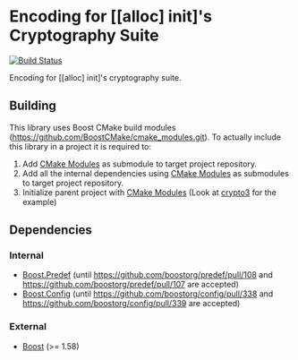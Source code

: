 # Encoding for [[alloc] init]'s Cryptography Suite

[![Build Status](https://travis-ci.com/NilFoundation/codec.svg?branch=master)](https://travis-ci.com/NilFoundation/codec)

Encoding for [[alloc] init]'s cryptography suite.

## Building

This library uses Boost CMake build modules (https://github.com/BoostCMake/cmake_modules.git).
To actually include this library in a project it is required to:

1. Add [CMake Modules](https://github.com/BoostCMake/cmake_modules.git) as submodule to target project repository.
2. Add all the internal dependencies using [CMake Modules](https://github.com/BoostCMake/cmake_modules.git) as
   submodules to target project repository.
3. Initialize parent project with [CMake Modules](https://github.com/BoostCMake/cmake_modules.git) (Look
   at [crypto3](https://github.com/alloc-init/crypto3.git) for the example)

## Dependencies

### Internal

* [Boost.Predef](https://github.com/alloc-init/predef.git) (until https://github.com/boostorg/predef/pull/108
  and https://github.com/boostorg/predef/pull/107 are accepted)
* [Boost.Config](https://github.com/alloc-init/config.git) (until https://github.com/boostorg/config/pull/338
  and https://github.com/boostorg/config/pull/339 are accepted)

### External

* [Boost](https://boost.org) (>= 1.58)